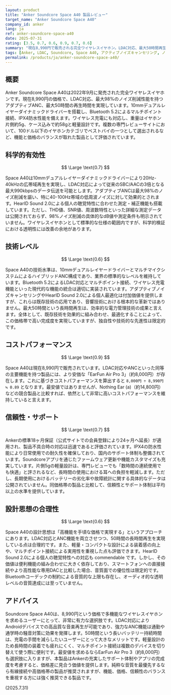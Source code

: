 ```yaml
---
layout: product
title: "Anker Soundcore Space A40 製品レビュー"
target_name: "Anker Soundcore Space A40"
company_id: anker
lang: ja
ref: anker-soundcore-space-a40
date: 2025-07-31
rating: [3.5, 0.7, 0.6, 0.9, 0.7, 0.6]
summary: "現在8,990円で販売される完全ワイヤレスイヤホン。LDAC対応、最大50時間再生、高性能ANCを搭載し、機能と価格、信頼性のバランスに優れた製品として高い評価を得ている。"
tags: [Anker, LDAC, Soundcore, Space A40, アクティブノイズキャンセリング, ノイズキャンセリング, ワイヤレスイヤホン]
permalink: /products/ja/anker-soundcore-space-a40/
---
```

## 概要

Anker Soundcore Space A40は2022年9月に発売された完全ワイヤレスイヤホンです。現在8,990円の価格で、LDAC対応、最大98%のノイズ削減性能を持つアダプティブANC、最大50時間の再生時間を実現しています。10mmデュアルレイヤーダイナミックドライバーを搭載し、Bluetooth 5.2によるマルチポイント接続、IPX4防水性能を備えます。ワイヤレス充電にも対応し、重量はイヤホン片側約5g、ケース込みで約58gと軽量設計です。複数の専門レビューサイトにおいて、100ドル以下のイヤホンカテゴリでベストバイの一つとして選出されるなど、機能と価格のバランスが取れた製品として評価されています。

## 科学的有効性

$$ \Large \text{0.7} $$

Space A40は10mmデュアルレイヤーダイナミックドライバーにより20Hz-40kHzの広帯域再生を実現し、LDAC対応によって従来のSBC/AACの3倍となる最大990kbpsのデータ伝送を可能とします。アダプティブANCは最大98%のノイズ削減を謳い、特に40-100Hz帯域の低周波ノイズに対して効果的とされます。HearID Sound 2.0による個人の聴覚特性に合わせた測定・補正機能も搭載しています。ただし、THD値、SNR値、周波数特性といった詳細な測定データは公開されておらず、98%ノイズ削減の具体的なdB値や測定条件も明示されていません。ワイヤレスイヤホンとして標準的な仕様の範囲内ですが、科学的検証における透明性には改善の余地があります。

## 技術レベル

$$ \Large \text{0.6} $$

Space A40の技術水準は、10mmデュアルレイヤードライバーとマルチマイクシステムによるハイブリッドANC構成であり、業界の標準的なレベルを維持しています。Bluetooth 5.2によるLDAC対応とマルチポイント接続、ワイヤレス充電機能といった現代的な機能の統合は適切に実装されています。アダプティブノイズキャンセリングやHearID Sound 2.0による個人最適化は付加価値を提供しますが、これらは既存技術の応用であり、音響技術における根本的な革新ではありません。最大50時間という長時間再生は、効率的な電力管理技術の成果と言えます。全体として、既存技術を効果的に組み合わせ、最適化することによって、この価格帯で高い完成度を実現していますが、独自性や技術的な先進性は限定的です。

## コストパフォーマンス

$$ \Large \text{0.9} $$

Space A40は現在8,990円で販売されています。LDAC対応やANCといった同等の主要機能を持つ製品には、より安価な「EarFun Air Pro 3」（約8,000円）が存在します。これに基づきコストパフォーマンスを算出すると `8,000円 ÷ 8,990円 ≒ 0.89` となります。最安値ではありませんが、Nothing Ear (a)（約14,800円）などの競合製品と比較すれば、依然として非常に高いコストパフォーマンスを維持していると言えます。

## 信頼性・サポート

$$ \Large \text{0.7} $$

Ankerの標準18ヶ月保証（公式サイトでの会員登録により24ヶ月へ延長）が適用され、製品不具合時の対応は迅速であると評価されています。IPX4の防水性能により日常使用での耐久性を確保しており、国内のサポート体制も整備されています。Soundcoreアプリを通じたファームウェア更新や機能カスタマイズも充実しています。片側5gの軽量設計は、専門レビューでも「数時間の連続使用でも快適」と評されるなど、長時間の使用における耳への負担を軽減します。ただし、長期使用におけるバッテリーの劣化率や故障統計に関する具体的なデータは公開されていません。同価格帯の製品と比較して、信頼性とサポート体制は平均以上の水準を提供しています。

## 設計思想の合理性

$$ \Large \text{0.6} $$

Space A40の設計思想は「高機能を手頃な価格で実現する」というアプローチにあります。LDAC対応とANC機能を両立させつつ、50時間の長時間再生を実現している点は合理的です。また、軽量・コンパクトな設計による装着感の向上や、マルチポイント接続による実用性を重視した点も評価できます。HearID Sound 2.0による個人の聴覚特性への対応も commendable です。しかし、その価値は便利機能の組み合わせに大きく依存しており、スマートフォンへの直接接続やより高性能な専用DACと比較した場合、音質面での優位性は限定的です。Bluetoothコーデックの制約による音質的な上限も存在し、オーディオ的な透明レベルの音質達成には至っていません。

## アドバイス

Soundcore Space A40は、8,990円という価格で多機能なワイヤレスイヤホンを求めるユーザーにとって、非常に有力な選択肢です。LDAC対応によりAndroidデバイスでの高品質な音楽再生が可能であり、強力なANC機能は通勤や通学時の騒音対策に効果を発揮します。50時間という長いバッテリー持続時間は、充電の手間を減らしたいユーザーにとって大きなメリットです。軽量設計のため長時間の装着でも疲れにくく、マルチポイント接続は複数のデバイスを切り替えて使う際に便利です。最安値を求めるならEarFun Air Pro 3（約8,000円）も選択肢に入りますが、本製品はAnkerの充実したサポート体制やアプリの完成度を考慮すると、価格差に見合う価値を提供します。純粋な音質を最優先するなら有線接続や高価格帯の製品が推奨されますが、機能、価格、信頼性のバランスを重視する方には強く推奨できる製品です。

(2025.7.31)
